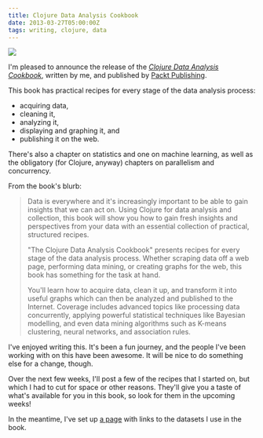 ```yaml
---
title: Clojure Data Analysis Cookbook
date: 2013-03-27T05:00:00Z
tags: writing, clojure, data
---
```


<img class='bookframe' src='http://dgdsbygo8mp3h.cloudfront.net/sites/default/files/imagecache/productview_larger/2643OS_0.jpg'/>

I'm pleased to announce the release of the [*Clojure Data Analysis
Cookbook*][packtclj], written by me, and published by [Packt
Publishing][packt].

<!--more-->

This book has practical recipes for every stage of the data analysis
process:

* acquiring data,
* cleaning it,
* analyzing it,
* displaying and graphing it, and
* publishing it on the web.

There's also a chapter on statistics and one on machine learning, as well as
the obligatory (for Clojure, anyway) chapters on parallelism and concurrency.

From the book's blurb:

> Data is everywhere and it's increasingly important to be able to gain
> insights that we can act on. Using Clojure for data analysis and collection,
> this book will show you how to gain fresh insights and perspectives from your
> data with an essential collection of practical, structured recipes.
> 
> "The Clojure Data Analysis Cookbook" presents recipes for every stage of the
> data analysis process. Whether scraping data off a web page, performing data
> mining, or creating graphs for the web, this book has something for the task at
> hand.
> 
> You'll learn how to acquire data, clean it up, and transform it into useful
> graphs which can then be analyzed and published to the Internet. Coverage
> includes advanced topics like processing data concurrently, applying powerful
> statistical techniques like Bayesian modelling, and even data mining algorithms
> such as K-means clustering, neural networks, and association rules.

I've enjoyed writing this. It's been a fun journey, and the people I've been
working with on this have been awesome. It will be nice to do something else
for a change, though.

Over the next few weeks, I'll post a few of the recipes that I started on, but
which I had to cut for space or other reasons. They'll give you a taste of
what's available for you in this book, so look for them in the upcoming weeks!

In the meantime, I've set up [a page][data] with links to the datasets I use in
the book.

[packt]: http://www.packtpub.com/
[packtclj]: http://www.packtpub.com/clojure-data-analysis-cookbook/book
[data]: http://www.ericrochester.com/clj-data-analysis/


